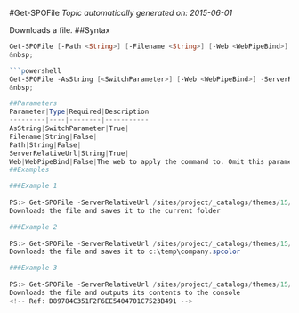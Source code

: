 #Get-SPOFile
*Topic automatically generated on: 2015-06-01*

Downloads a file.
##Syntax
```powershell
Get-SPOFile [-Path <String>] [-Filename <String>] [-Web <WebPipeBind>] -ServerRelativeUrl <String>```
&nbsp;

```powershell
Get-SPOFile -AsString [<SwitchParameter>] [-Web <WebPipeBind>] -ServerRelativeUrl <String>```
&nbsp;

##Parameters
Parameter|Type|Required|Description
---------|----|--------|-----------
AsString|SwitchParameter|True|
Filename|String|False|
Path|String|False|
ServerRelativeUrl|String|True|
Web|WebPipeBind|False|The web to apply the command to. Omit this parameter to use the current web.
##Examples

###Example 1
    
PS:> Get-SPOFile -ServerRelativeUrl /sites/project/_catalogs/themes/15/company.spcolor
Downloads the file and saves it to the current folder

###Example 2
    
PS:> Get-SPOFile -ServerRelativeUrl /sites/project/_catalogs/themes/15/company.spcolor -Path c:\temp -FileName company.spcolor
Downloads the file and saves it to c:\temp\company.spcolor

###Example 3
    
PS:> Get-SPOFile -ServerRelativeUrl /sites/project/_catalogs/themes/15/company.spcolor -AsString
Downloads the file and outputs its contents to the console
<!-- Ref: D89784C351F2F6EE5404701C7523B491 -->